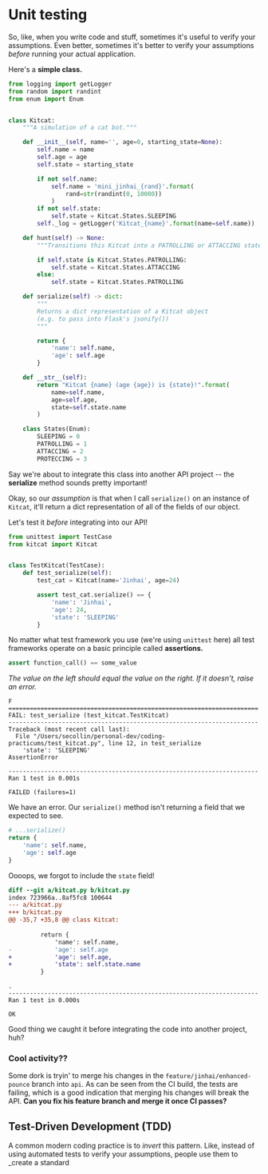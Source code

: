# Unit testing
So, like, when you write code and stuff, sometimes it's useful to verify your assumptions. Even better, sometimes it's better to verify your assumptions _before_ running your actual application.

Here's a **simple class.**

```python
from logging import getLogger
from random import randint
from enum import Enum


class Kitcat:
    """A simulation of a cat bot."""

    def __init__(self, name='', age=0, starting_state=None):
        self.name = name
        self.age = age
        self.state = starting_state

        if not self.name:
            self.name = 'mini_jinhai_{rand}'.format(
                rand=str(randint(0, 10000))
            )
        if not self.state:
            self.state = Kitcat.States.SLEEPING
        self._log = getLogger('Kitcat_{name}'.format(name=self.name))

    def hunt(self) -> None:
        """Transitions this Kitcat into a PATROLLING or ATTACCING state."""

        if self.state is Kitcat.States.PATROLLING:
            self.state = Kitcat.States.ATTACCING
        else:
            self.state = Kitcat.States.PATROLLING

    def serialize(self) -> dict:
        """
        Returns a dict representation of a Kitcat object
        (e.g. to pass into Flask's jsonify())
        """

        return {
            'name': self.name,
            'age': self.age
        }

    def __str__(self):
        return "Kitcat {name} (age {age}) is {state}!".format(
            name=self.name,
            age=self.age,
            state=self.state.name
        )

    class States(Enum):
        SLEEPING = 0
        PATROLLING = 1
        ATTACCING = 2
        PROTECCING = 3
```

Say we're about to integrate this class into another API project -- the **serialize** method sounds pretty important!

Okay, so our _assumption_ is that when I call `serialize()` on an instance of `Kitcat`, it'll return a dict representation of all of the fields of our object.

Let's test it _before_ integrating into our API!

```python
from unittest import TestCase
from kitcat import Kitcat


class TestKitcat(TestCase):
    def test_serialize(self):
        test_cat = Kitcat(name='Jinhai', age=24)

        assert test_cat.serialize() == {
            'name': 'Jinhai',
            'age': 24,
            'state': 'SLEEPING'
        }
```

No matter what test framework you use (we're using `unittest` here) all test frameworks operate on a basic principle called **assertions.**

```python
assert function_call() == some_value
```

_The value on the left should equal the value on the right. If it doesn't, raise an error._

```
F
======================================================================
FAIL: test_serialize (test_kitcat.TestKitcat)
----------------------------------------------------------------------
Traceback (most recent call last):
  File "/Users/secollin/personal-dev/coding-practicums/test_kitcat.py", line 12, in test_serialize
    'state': 'SLEEPING'
AssertionError

----------------------------------------------------------------------
Ran 1 test in 0.001s

FAILED (failures=1)
```

We have an error. Our `serialize()` method isn't returning a field that we expected to see.

```python
# ...serialize()
return {
    'name': self.name,
    'age': self.age
}
```

Oooops, we forgot to include the `state` field!

```diff
diff --git a/kitcat.py b/kitcat.py
index 723966a..8af5fc8 100644
--- a/kitcat.py
+++ b/kitcat.py
@@ -35,7 +35,8 @@ class Kitcat:
 
         return {
             'name': self.name,
-            'age': self.age
+            'age': self.age,
+            'state': self.state.name
         }
```

```
.
----------------------------------------------------------------------
Ran 1 test in 0.000s

OK
```

Good thing we caught it before integrating the code into another project, huh?

### Cool activity??
Some dork is tryin' to merge his changes in the `feature/jinhai/enhanced-pounce` branch into `api`. As can be seen from the CI build, the tests are failing, which is a good indication that merging his changes will break the API. **Can you fix his feature branch and merge it once CI passes?**

## Test-Driven Development (TDD)
A common modern coding practice is to _invert_ this pattern. Like, instead of using automated tests to verify your assumptions, people use them to _create a standard
